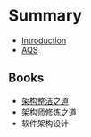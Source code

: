 # Summary

* [Introduction](README.md)
* [AQS](chapter1.md)

## Books

* [架构整洁之道](books/jia-gou-zheng-ji-zhi-dao.md)
* 架构师修炼之道
* 软件架构设计

